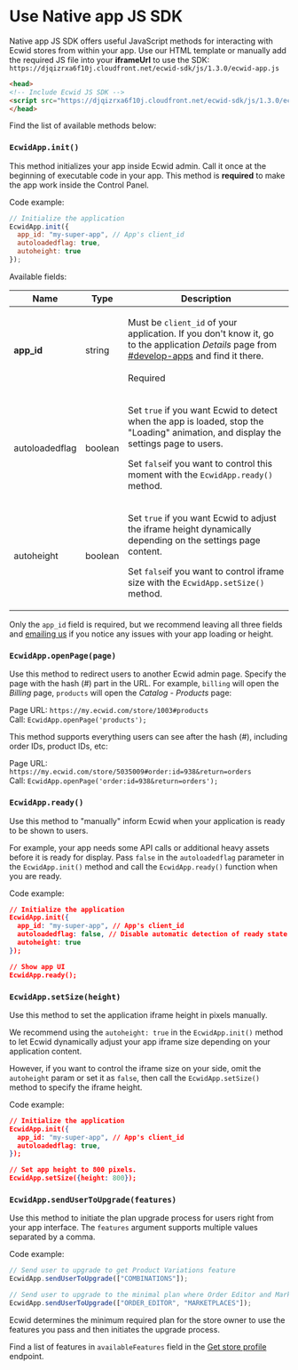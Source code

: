 # Use Native app JS SDK

Native app JS SDK offers useful JavaScript methods for interacting with Ecwid stores from within your app. Use our HTML template or manually add the required JS file into your **iframeUrl** to use the SDK: `https://djqizrxa6f10j.cloudfront.net/ecwid-sdk/js/1.3.0/ecwid-app.js`

```html
<head>
<!-- Include Ecwid JS SDK -->
<script src="https://djqizrxa6f10j.cloudfront.net/ecwid-sdk/js/1.3.0/ecwid-app.js"></script>
</head>
```

Find the list of available methods below:

### `EcwidApp.init()`

This method initializes your app inside Ecwid admin. Call it once at the beginning of executable code in your app. This method is **required** to make the app work inside the Control Panel.

Code example:

```javascript
// Initialize the application
EcwidApp.init({
  app_id: "my-super-app", // App's client_id
  autoloadedflag: true, 
  autoheight: true
});
```

Available fields:

| Name           | Type    | Description                                                                                                                                                                                                                                                                 |
| -------------- | ------- | --------------------------------------------------------------------------------------------------------------------------------------------------------------------------------------------------------------------------------------------------------------------------- |
| **app\_id**    | string  | <p>Must be <code>client_id</code> of your application. If you don't know it, go to the application <em>Details</em> page from <a href="https://my.ecwid.com/#develop-apps">#develop-apps</a> and find it there.<br><br>Required</p>                                         |
| autoloadedflag | boolean | <p>Set <code>true</code> if you want Ecwid to detect when the app is loaded, stop the "Loading" animation, and display the settings page to users.</p><p></p><p>Set <code>false</code>if you want to control this moment with the <code>EcwidApp.ready()</code> method.</p> |
| autoheight     | boolean | <p>Set <code>true</code> if you want Ecwid to adjust the iframe height dynamically depending on the settings page content. </p><p></p><p>Set <code>false</code>if you want to control iframe size with the <code>EcwidApp.setSize()</code> method.</p>                      |

Only the `app_id` field is required, but we recommend leaving all three fields and [emailing us](mailto:ec.apps@lightspeedhq.com) if you notice any issues with your app loading or height.

### `EcwidApp.openPage(page)`

Use this method to redirect users to another Ecwid admin page. Specify the page with the hash (#) part in the URL. For example, `billing` will open the _Billing_ page, `products` will open the _Catalog - Products_ page:

Page URL: `https://my.ecwid.com/store/1003#products`\
Call: `EcwidApp.openPage('products');`

This method supports everything users can see after the hash (#), including order IDs, product IDs, etc:

Page URL: `https://my.ecwid.com/store/5035009#order:id=938&return=orders`\
Call: `EcwidApp.openPage('order:id=938&return=orders');`

### `EcwidApp.ready()`

Use this method to "manually" inform Ecwid when your application is ready to be shown to users.

For example, your app needs some API calls or additional heavy assets before it is ready for display. Pass `false` in the `autoloadedflag` parameter in the `EcwidApp.init()` method and call the `EcwidApp.ready()` function when you are ready.

Code example:

```json
// Initialize the application
EcwidApp.init({
  app_id: "my-super-app", // App's client_id
  autoloadedflag: false, // Disable automatic detection of ready state
  autoheight: true
});

// Show app UI
EcwidApp.ready();
```

### `EcwidApp.setSize(height)`

Use this method to set the application iframe height in pixels manually.

We recommend using the `autoheight: true` in the `EcwidApp.init()` method to let Ecwid dynamically adjust your app iframe size depending on your application content.&#x20;

However, if you want to control the iframe size on your side, omit the `autoheight` param or set it as `false`, then call the `EcwidApp.setSize()` method to specify the iframe height.

Code example:

```json
// Initialize the application
EcwidApp.init({
  app_id: "my-super-app", // App's client_id
  autoloadedflag: true,
});

// Set app height to 800 pixels. 
EcwidApp.setSize({height: 800});
```

### `EcwidApp.sendUserToUpgrade(features)`

Use this method to initiate the plan upgrade process for users right from your app interface. The `features` argument supports multiple values separated by a comma.

Code example:

```javascript
// Send user to upgrade to get Product Variations feature
EcwidApp.sendUserToUpgrade(["COMBINATIONS"]);

// Send user to upgrade to the minimal plan where Order Editor and Marketplaces features are available
EcwidApp.sendUserToUpgrade(["ORDER_EDITOR", "MARKETPLACES"]);
```

Ecwid determines the minimum required plan for the store owner to use the features you pass and then initiates the upgrade process.

Find a list of features in `availableFeatures` field in the [Get store profile](https://app.gitbook.com/s/G9n5VxMY9T0Ob3D56PSD/rest-api/store-profile/get-store-profile) endpoint.
